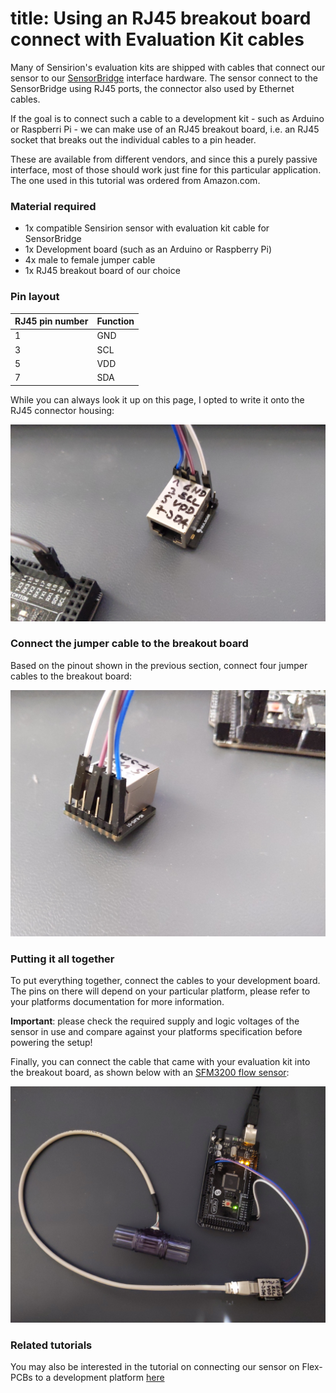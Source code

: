 # title:  Using an RJ45 breakout board connect with Evaluation Kit cables

Many of Sensirion's evaluation kits are shipped with cables that connect our sensor to our [SensorBridge](https://sensirion.com/sensorbridge) interface hardware. The sensor connect to the SensorBridge using RJ45 ports, the connector also used by Ethernet cables.

If the goal is to connect such a cable to a development kit - such as Arduino or Raspberri Pi - we can make use of an RJ45 breakout board, i.e. an RJ45 socket that breaks out the individual cables to a pin header.

These are available from different vendors, and since this a purely passive interface, most of those should work just fine for this particular application. The one used in this tutorial was ordered from Amazon.com.

### Material required

- 1x compatible Sensirion sensor with evaluation kit cable for SensorBridge
- 1x Development board (such as an Arduino or Raspberry Pi)
- 4x male to female jumper cable
- 1x RJ45 breakout board of our choice

### Pin layout

| RJ45 pin number |  Function |
|-----------------|-----------|
| 1 | GND |
| 3 | SCL |
| 5 | VDD |
| 7 | SDA |

While you can always look it up on this page, I opted to write it onto the RJ45 connector housing:

![Labels](https://raw.githubusercontent.com/winkj/tutorials/gh-pages/assets/images/tut-rj45-2.jpg)

### Connect the jumper cable to the breakout board

Based on the pinout shown in the previous section, connect four jumper cables to the breakout board:

![Cabling](https://raw.githubusercontent.com/winkj/tutorials/gh-pages/assets/images/tut-rj45-3.jpg)

### Putting it all together

To put everything together, connect the cables to your development board. The pins on there will depend on your particular platform, please refer to your platforms documentation for more information.

**Important**: please check the required supply and logic voltages of the sensor in use and compare against your platforms specification before powering the setup!

Finally, you can connect the cable that came with your evaluation kit into the breakout board, as shown below with an [SFM3200 flow sensor](https://www.sensirion.com/en/flow-sensors/mass-flow-meters-for-high-precise-measurement-of-gases/flow-sensor-sfm3200-for-a-superior-performance-at-low-flows/):


![Setup](https://raw.githubusercontent.com/winkj/tutorials/gh-pages/assets/images/tut-rj45-1.jpg)

### Related tutorials

You may also be interested in the tutorial on connecting our sensor on Flex-PCBs to a development platform [here](https://developer.sensirion.com/labs/integrate-sensors-on-flex-pcb-from-our-evaluation-kits-into-prototyping-setups/)

